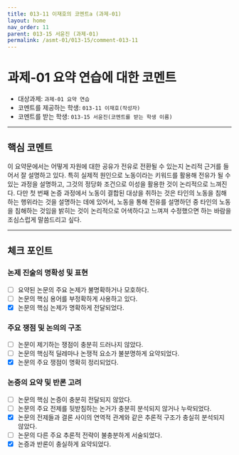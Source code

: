 ```yaml
---
title: 013-11 이재호의 코멘트a (과제-01) 
layout: home
nav_order: 11
parent: 013-15 서윤진 (과제-01)
permalink: /asmt-01/013-15/comment-013-11
---
```


# 과제-01 요약 연습에 대한 코멘트

- 대상과제: `과제-01 요약 연습`
- 코멘트를 제공하는 학생: `013-11 이재호(작성자)` 
- 코멘트를 받는 학생: `013-15 서윤진(코멘트를 받는 학생 이름)` 

---

## 핵심 코멘트

이 요약문에서는 어떻게 자원에 대한 공유가 전유로 전환될 수 있는지 논리적 근거를 들어서 잘 설명하고 있다. 특히 실제적 원인으로 노동이라는 키워드를 활용해 전유가 될 수 있는 과정을 설명하고, 그것의 정당화 조건으로 이성을 활용한 것이 논리적으로 느껴진다. 다만 첫 번째 논증 과정에서 노동이 결합된 대상을 취하는 것은 타인의 노동을 침해하는 행위라는 것을 설명하는 데에 있어서, 노동을 통해 전유를 설명하던 중 타인의 노동을 침해하는 것임을 밝히는 것이 논리적으로 어색하다고 느껴져 수정했으면 하는 바람을 조심스럽게 말씀드리고 싶다. 

---

## 체크 포인트

### 논제 진술의 명확성 및 표현  
- [ ] 요약된 논문의 주요 논제가 불명확하거나 모호하다.  
- [ ] 논문의 핵심 용어를 부정확하게 사용하고 있다.  
- [x] 논문의 핵심 논제가 명확하게 전달되었다.  

### 주요 쟁점 및 논의의 구조  
- [ ] 논문이 제기하는 쟁점이 충분히 드러나지 않았다.  
- [ ] 논문의 핵심적 딜레마나 논쟁적 요소가 불분명하게 요약되었다.  
- [x] 논문의 주요 쟁점이 명확히 정리되었다.  

### 논증의 요약 및 반론 고려  
- [ ] 논문의 핵심 논증이 충분히 전달되지 않았다.  
- [ ] 논문의 주요 전제를 뒷받침하는 논거가 충분히 분석되지 않거나 누락되었다.  
- [x] 논문의 전제들과 결론 사이의 연역적 관계와 같은 추론적 구조가 충실히 분석되지 않았다.  
- [ ] 논문의 다른 주요 추론적 전략이 불충분하게 서술되었다.
- [x] 논증과 반론이 충실하게 요약되었다. 